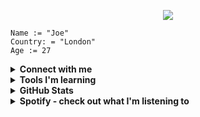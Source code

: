 <p align="center">
  <img src="https://capsule-render.vercel.app/api?type=venom&height=150&color=gradient&text=Hello%20👋&fontColor=FAF9F6"/>
</p>

```
Name := "Joe"
Country: = "London"
Age := 27
```

<details>
<br>
<summary><b>Connect with me</b></summary>

I'm not on any social media but feel free to connect with me on LinkedIn! <br>

<a href="https://www.linkedin.com/in/joe-yelland/" target="_blank">
<img src="https://img.shields.io/badge/LinkedIn-0077B5?style=for-the-badge&logo=linkedin&logoColor=white" />
</a>

</details>

<details>

<summary><b>Tools I'm learning</b></summary>

##### Languages

<img src="https://cdn.jsdelivr.net/gh/devicons/devicon@latest/icons/go/go-original-wordmark.svg" height="64" width="64" />

<img src="https://cdn.jsdelivr.net/gh/devicons/devicon@latest/icons/java/java-original.svg" height="64" width="64" />

<img src="https://cdn.jsdelivr.net/gh/devicons/devicon@latest/icons/python/python-original.svg" height="64" width="64" />
      

##### Databases

<img src="https://cdn.jsdelivr.net/gh/devicons/devicon@latest/icons/postgresql/postgresql-plain-wordmark.svg" height="64" width="64" />


<i class="devicon-mariadb-original-wordmark" style="font-size: 64px;" ></i>
          
          
<img src="https://cdn.jsdelivr.net/gh/devicons/devicon@latest/icons/mariadb/mariadb-original-wordmark.svg" height="64" width="64" />

##### Cloud

<img src="https://cdn.jsdelivr.net/gh/devicons/devicon@latest/icons/azure/azure-original.svg" height="64" width="64" />

<img src="https://cdn.jsdelivr.net/gh/devicons/devicon@latest/icons/googlecloud/googlecloud-original.svg" height="64" width="64" />
          
          

##### Other

<img src="https://cdn.jsdelivr.net/gh/devicons/devicon@latest/icons/vscode/vscode-original.svg" height="64" width="64" />

<img src="https://cdn.jsdelivr.net/gh/devicons/devicon@latest/icons/azuredevops/azuredevops-original.svg" height="64" width="64" />
          
          
</details>

<details>
<br>
<summary><b>GitHub Stats</b></summary>

I'm still fairly new to uploading my work to GitHub, but there will be much more to come! 

![Visits Badge](https://badges.pufler.dev/visits/joeyell/joeyell)

<p><a href="https://github.com/anuraghazra/github-readme-stats" target="_blank" justify="center">
<img align="center" src="https://github-readme-stats.vercel.app/api?username=JoeYell&show_icons=true&hide=[%22issues%22]"/></a>
</p>

</details>

<details>
<br>
<summary><b>Spotify - check out what I'm listening to</b></summary>


<a href="https://open.spotify.com/user/wp14oj2igr9y23a5k6omapk53?si=954cb73f0fd44098"><img src="https://img.shields.io/badge/Spotify-1ED760?&style=for-the-badge&logo=spotify&logoColor=white"/></a>

[![spotify-github-profile](https://spotify-github-profile.vercel.app/api/view?uid=wp14oj2igr9y23a5k6omapk53&cover_image=false&theme=default&show_offline=false&background_color=121212&interchange=true)](https://spotify-github-profile.vercel.app/api/view?uid=wp14oj2igr9y23a5k6omapk53&redirect=true)

</details>

